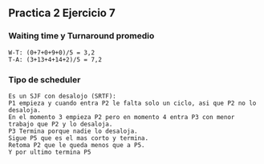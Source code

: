 ## Practica 2 Ejercicio 7

### Waiting time y Turnaround promedio
```
W-T: (0+7+0+9+0)/5 = 3,2
T-A: (3+13+4+14+2)/5 = 7,2
```

### Tipo de scheduler

``` 
Es un SJF con desalojo (SRTF):
P1 empieza y cuando entra P2 le falta solo un ciclo, asi que P2 no lo desaloja.
En el momento 3 empieza P2 pero en momento 4 entra P3 con menor trabajo que P2 y lo desaloja.
P3 Termina porque nadie lo desaloja.
Sigue P5 que es el mas corto y termina.
Retoma P2 que le queda menos que a P5.
Y por ultimo termina P5
```
